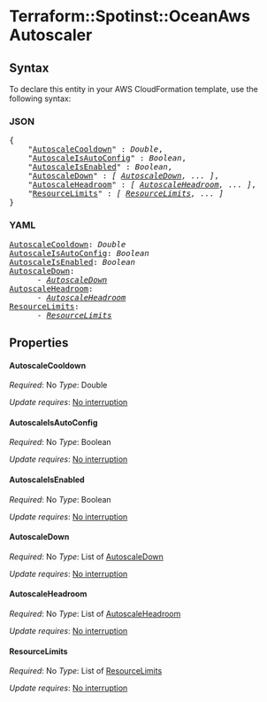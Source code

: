 # Terraform::Spotinst::OceanAws Autoscaler

## Syntax

To declare this entity in your AWS CloudFormation template, use the following syntax:

### JSON

<pre>
{
    "<a href="#autoscalecooldown" title="AutoscaleCooldown">AutoscaleCooldown</a>" : <i>Double</i>,
    "<a href="#autoscaleisautoconfig" title="AutoscaleIsAutoConfig">AutoscaleIsAutoConfig</a>" : <i>Boolean</i>,
    "<a href="#autoscaleisenabled" title="AutoscaleIsEnabled">AutoscaleIsEnabled</a>" : <i>Boolean</i>,
    "<a href="#autoscaledown" title="AutoscaleDown">AutoscaleDown</a>" : <i>[ <a href="autoscaler-autoscaledown.md">AutoscaleDown</a>, ... ]</i>,
    "<a href="#autoscaleheadroom" title="AutoscaleHeadroom">AutoscaleHeadroom</a>" : <i>[ <a href="autoscaler-autoscaleheadroom.md">AutoscaleHeadroom</a>, ... ]</i>,
    "<a href="#resourcelimits" title="ResourceLimits">ResourceLimits</a>" : <i>[ <a href="autoscaler-resourcelimits.md">ResourceLimits</a>, ... ]</i>
}
</pre>

### YAML

<pre>
<a href="#autoscalecooldown" title="AutoscaleCooldown">AutoscaleCooldown</a>: <i>Double</i>
<a href="#autoscaleisautoconfig" title="AutoscaleIsAutoConfig">AutoscaleIsAutoConfig</a>: <i>Boolean</i>
<a href="#autoscaleisenabled" title="AutoscaleIsEnabled">AutoscaleIsEnabled</a>: <i>Boolean</i>
<a href="#autoscaledown" title="AutoscaleDown">AutoscaleDown</a>: <i>
      - <a href="autoscaler-autoscaledown.md">AutoscaleDown</a></i>
<a href="#autoscaleheadroom" title="AutoscaleHeadroom">AutoscaleHeadroom</a>: <i>
      - <a href="autoscaler-autoscaleheadroom.md">AutoscaleHeadroom</a></i>
<a href="#resourcelimits" title="ResourceLimits">ResourceLimits</a>: <i>
      - <a href="autoscaler-resourcelimits.md">ResourceLimits</a></i>
</pre>

## Properties

#### AutoscaleCooldown

_Required_: No
_Type_: Double

_Update requires_: [No interruption](https://docs.aws.amazon.com/AWSCloudFormation/latest/UserGuide/using-cfn-updating-stacks-update-behaviors.html#update-no-interrupt)

#### AutoscaleIsAutoConfig

_Required_: No
_Type_: Boolean

_Update requires_: [No interruption](https://docs.aws.amazon.com/AWSCloudFormation/latest/UserGuide/using-cfn-updating-stacks-update-behaviors.html#update-no-interrupt)

#### AutoscaleIsEnabled

_Required_: No
_Type_: Boolean

_Update requires_: [No interruption](https://docs.aws.amazon.com/AWSCloudFormation/latest/UserGuide/using-cfn-updating-stacks-update-behaviors.html#update-no-interrupt)

#### AutoscaleDown

_Required_: No
_Type_: List of <a href="autoscaler-autoscaledown.md">AutoscaleDown</a>

_Update requires_: [No interruption](https://docs.aws.amazon.com/AWSCloudFormation/latest/UserGuide/using-cfn-updating-stacks-update-behaviors.html#update-no-interrupt)

#### AutoscaleHeadroom

_Required_: No
_Type_: List of <a href="autoscaler-autoscaleheadroom.md">AutoscaleHeadroom</a>

_Update requires_: [No interruption](https://docs.aws.amazon.com/AWSCloudFormation/latest/UserGuide/using-cfn-updating-stacks-update-behaviors.html#update-no-interrupt)

#### ResourceLimits

_Required_: No
_Type_: List of <a href="autoscaler-resourcelimits.md">ResourceLimits</a>

_Update requires_: [No interruption](https://docs.aws.amazon.com/AWSCloudFormation/latest/UserGuide/using-cfn-updating-stacks-update-behaviors.html#update-no-interrupt)

